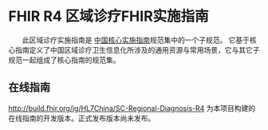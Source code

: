 # FHIR R4 区域诊疗FHIR实施指南

&emsp;&emsp;此区域诊疗实施指南是 [中国核心实施指南](http://build.fhir.org/ig/HL7China/CN-CORE-R4/)规范集中的一个子规范。
它基于核心指南定义了中国区域诊疗卫生信息化所涉及的通用资源与常用场景，它与其它子规范一起组成了核心指南的规范集。

## 在线指南 

http://build.fhir.org/ig/HL7China/SC-Regional-Diagnosis-R4    为本项目构建的在线指南的开发版本。正式发布版本尚未发布。
